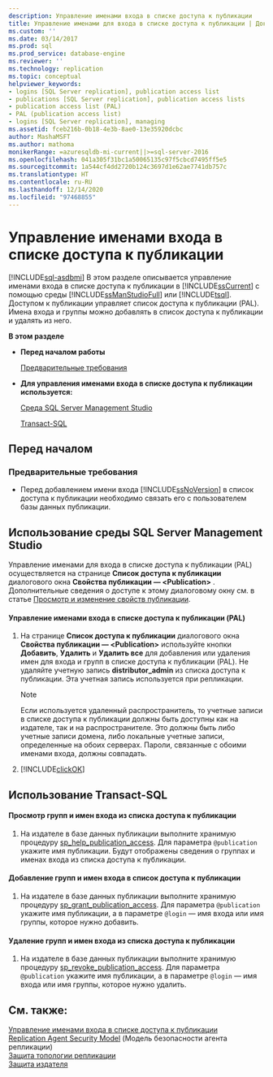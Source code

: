 ```yaml
---
description: Управление именами входа в списке доступа к публикации
title: Управление именами для входа в списке доступа к публикации | Документация Майкрософт
ms.custom: ''
ms.date: 03/14/2017
ms.prod: sql
ms.prod_service: database-engine
ms.reviewer: ''
ms.technology: replication
ms.topic: conceptual
helpviewer_keywords:
- logins [SQL Server replication], publication access list
- publications [SQL Server replication], publication access lists
- publication access list (PAL)
- PAL (publication access list)
- logins [SQL Server replication], managing
ms.assetid: fceb216b-0b18-4e3b-8ae0-13e35920dcbc
author: MashaMSFT
ms.author: mathoma
monikerRange: =azuresqldb-mi-current||>=sql-server-2016
ms.openlocfilehash: 041a305f31bc1a50065135c97f5cbcd7495ff5e5
ms.sourcegitcommit: 1a544cf4dd2720b124c3697d1e62ae7741db757c
ms.translationtype: HT
ms.contentlocale: ru-RU
ms.lasthandoff: 12/14/2020
ms.locfileid: "97468855"
---
```

# <a name="manage-logins-in-the-publication-access-list"></a>Управление именами входа в списке доступа к публикации
[!INCLUDE[sql-asdbmi](../../../includes/applies-to-version/sql-asdbmi.md)]
  В этом разделе описывается управление именами входа в списке доступа к публикации в [!INCLUDE[ssCurrent](../../../includes/sscurrent-md.md)] с помощью среды [!INCLUDE[ssManStudioFull](../../../includes/ssmanstudiofull-md.md)] или [!INCLUDE[tsql](../../../includes/tsql-md.md)]. Доступом к публикации управляет список доступа к публикации (PAL). Имена входа и группы можно добавлять в список доступа к публикации и удалять из него.  
  
 **В этом разделе**  
  
-   **Перед началом работы**  
  
     [Предварительные требования](#Prerequisites)  
  
-   **Для управления именами входа в списке доступа к публикации используется:**  
  
     [Среда SQL Server Management Studio](#SSMSProcedure)  
  
     [Transact-SQL](#TsqlProcedure)  
  
##  <a name="before-you-begin"></a><a name="BeforeYouBegin"></a> Перед началом  
  
###  <a name="prerequisites"></a><a name="Prerequisites"></a> Предварительные требования  
  
-   Перед добавлением имени входа [!INCLUDE[ssNoVersion](../../../includes/ssnoversion-md.md)] в список доступа к публикации необходимо связать его с пользователем базы данных публикации.  
  
##  <a name="using-sql-server-management-studio"></a><a name="SSMSProcedure"></a> Использование среды SQL Server Management Studio  
 Управление именами для входа в списке доступа к публикации (PAL) осуществляется на странице **Список доступа к публикации** диалогового окна **Свойства публикации — \<Publication>** . Дополнительные сведения о доступе к этому диалоговому окну см. в статье [Просмотр и изменение свойств публикации](../../../relational-databases/replication/publish/view-and-modify-publication-properties.md).  
  
#### <a name="to-manage-logins-in-the-pal"></a>Управление именами входа в списке доступа к публикации (PAL)  
  
1.  На странице **Список доступа к публикации** диалогового окна **Свойства публикации — \<Publication>** используйте кнопки **Добавить**, **Удалить** и **Удалить все** для добавления или удаления имен для входа и групп в списке доступа к публикации (PAL). Не удаляйте учетную запись **distributor_admin** из списка доступа к публикации. Эта учетная запись используется при репликации.  
  
    > [!NOTE]  
    >  Если используется удаленный распространитель, то учетные записи в списке доступа к публикации должны быть доступны как на издателе, так и на распространителе. Это должны быть либо учетные записи домена, либо локальные учетные записи, определенные на обоих серверах. Пароли, связанные с обоими именами входа, должны совпадать.  
  
2.  [!INCLUDE[clickOK](../../../includes/clickok-md.md)]  
  
##  <a name="using-transact-sql"></a><a name="TsqlProcedure"></a> Использование Transact-SQL  
  
#### <a name="to-view-groups-and-logins-that-belong-to-the-pal"></a>Просмотр групп и имен входа из списка доступа к публикации  
  
1.  На издателе в базе данных публикации выполните хранимую процедуру [sp_help_publication_access](../../../relational-databases/system-stored-procedures/sp-help-publication-access-transact-sql.md). Для параметра `@publication` укажите имя публикации. Будут отображены сведения о группах и именах входа из списка доступа к публикации.  
  
#### <a name="to-add-groups-and-logins-to-the-pal"></a>Добавление групп и имен входа в список доступа к публикации  
  
1.  На издателе в базе данных публикации выполните хранимую процедуру [sp_grant_publication_access](../../../relational-databases/system-stored-procedures/sp-grant-publication-access-transact-sql.md). Для параметра `@publication` укажите имя публикации, а в параметре `@login` — имя входа или имя группы, которое нужно добавить.  
  
#### <a name="to-remove-groups-and-logins-from-the-pal"></a>Удаление групп и имен входа из списка доступа к публикации  
  
1.  На издателе в базе данных публикации выполните хранимую процедуру [sp_revoke_publication_access](../../../relational-databases/system-stored-procedures/sp-revoke-publication-access-transact-sql.md). Для параметра `@publication` укажите имя публикации, а в параметре `@login` — имя входа или имя группы, которое нужно удалить.  
  
## <a name="see-also"></a>См. также:  
 [Управление именами входа в списке доступа к публикации](../../../relational-databases/replication/security/manage-logins-in-the-publication-access-list.md)   
 [Replication Agent Security Model](../../../relational-databases/replication/security/replication-agent-security-model.md)  (Модель безопасности агента репликации)  
 [Защита топологии репликации](../../../relational-databases/replication/security/view-and-modify-replication-security-settings.md)   
 [Защита издателя](../../../relational-databases/replication/security/secure-the-publisher.md)  
  
  
